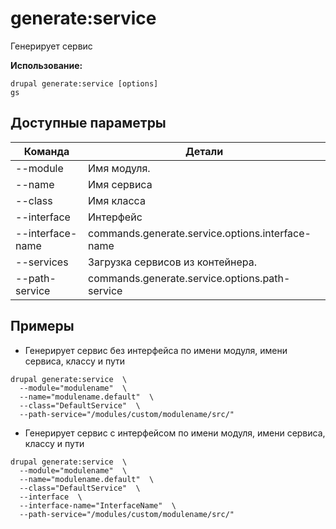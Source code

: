 # generate:service
Генерирует сервис

**Использование:**
```
drupal generate:service [options]
gs
```

## Доступные параметры
Команда | Детали
-------|-------------
--module | Имя модуля.
--name | Имя сервиса
--class | Имя класса
--interface | Интерфейс
--interface-name | commands.generate.service.options.interface-name
--services | Загрузка сервисов из контейнера.
--path-service | commands.generate.service.options.path-service

## Примеры
* Генерирует сервис без интерфейса по имени модуля, имени сервиса, классу и пути
```
drupal generate:service  \
  --module="modulename"  \
  --name="modulename.default"  \
  --class="DefaultService"  \
  --path-service="/modules/custom/modulename/src/"
```
* Генерирует сервис с интерфейсом по имени модуля, имени сервиса, классу и пути
```
drupal generate:service  \
  --module="modulename"  \
  --name="modulename.default"  \
  --class="DefaultService"  \
  --interface  \
  --interface-name="InterfaceName"  \
  --path-service="/modules/custom/modulename/src/"
```

